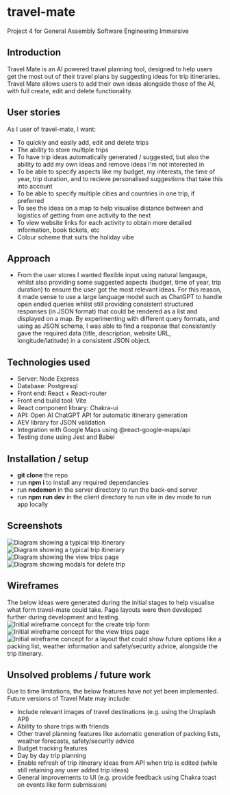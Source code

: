 # travel-mate
Project 4 for General Assembly Software Engineering Immersive 

## Introduction
Travel Mate is an AI powered travel planning tool, designed to help users get the most out of their travel plans 
by suggesting ideas for trip itineraries. Travel Mate allows users to add their own ideas alongside those of the AI, with full create, edit and delete functionality. 

## User stories
As I user of travel-mate, I want:
* To quickly and easily add, edit and delete trips
* The ability to store multiple trips
* To have trip ideas automatically generated / suggested, but also the ability to add my own ideas and remove ideas I'm not interested in
* To be able to specify aspects like my budget, my interests, the time of year, trip duration, and to recieve personalised suggestions that take this into account
* To be able to specify multiple cities and countries in one trip, if preferred
* To see the ideas on a map to help visualise distance between and logistics of getting from one activity to the next
* To view website links for each activity to obtain more detailed information, book tickets, etc
* Colour scheme that suits the holiday vibe

## Approach  
* From the user stores I wanted flexible input using natural langauge, whilst also providing some suggested aspects (budget, time of year, trip duration) to ensure the user got the most relevant ideas. For this reason, it made sense to use a large language model such as ChatGPT to handle open ended queries whilst still providing consistent structured responses (in JSON format) that could be rendered as a list and displayed on a map. By experimenting with different query formats, and using as JSON schema, I was able to find a response that consistently gave the required data (title, description, website URL, longitude/latitude) in a consistent JSON object. 

## Technologies used
* Server: Node Express 
* Database: Postgresql 
* Front end: React + React-router
* Front end build tool: Vite 
* React component library: Chakra-ui
* API: Open AI ChatGPT API for automatic itinerary generation
* AEV library for JSON validation
* Integration with Google Maps using @react-google-maps/api 
* Testing done using Jest and Babel

## Installation / setup 
* **git clone** the repo
* run **npm i** to install any required dependancies
* run **nodemon** in the server directory to run the back-end server
* run **npm run dev** in the client directory to run vite in dev mode to run app locally

## Screenshots
![Diagram showing a typical trip itinerary](./screenshots/Screenshot1.png) 
![Diagram showing a typical trip itinerary](./screenshots/Screenshot2.png) 
![Diagram showing the view trips page](./screenshots/Screenshot3.png) 
![Diagram showing modals for delete trip](./screenshots/Screenshot4.png) 

## Wireframes
The below ideas were generated during the initial stages to help visualise what form travel-mate could take. Page layouts were then developed further during development and testing.
![Initial wireframe concept for the create trip form](./screenshots/Wireframe-CreateNewTrip.png) 
![Initial wireframe concept for the view trips page](./screenshots/Wireframe-MySavedTrips.png) 
![Initial wireframe concept for a layout that could show future options like a packing list, weather information and safety/security advice, alongside the trip itinerary.](./screenshots/Wireframe-FutureWork.png) 

## Unsolved problems / future work
Due to time limitations, the below features have not yet been implemented. Future versions of Travel Mate may include:
* Include relevant images of travel destinations (e.g. using the Unsplash API) 
* Ability to share trips with friends
* Other travel planning features like automatic generation of packing lists, weather forecasts, safety/security advice
* Budget tracking features
* Day by day trip planning
* Enable refresh of trip itinerary ideas from API when trip is edited (while still retaining any user added trip ideas)
* General improvements to UI (e.g. provide feedback using Chakra toast on events like form submission)